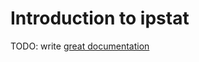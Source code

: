 # Introduction to ipstat

TODO: write [great documentation](http://jacobian.org/writing/what-to-write/)
